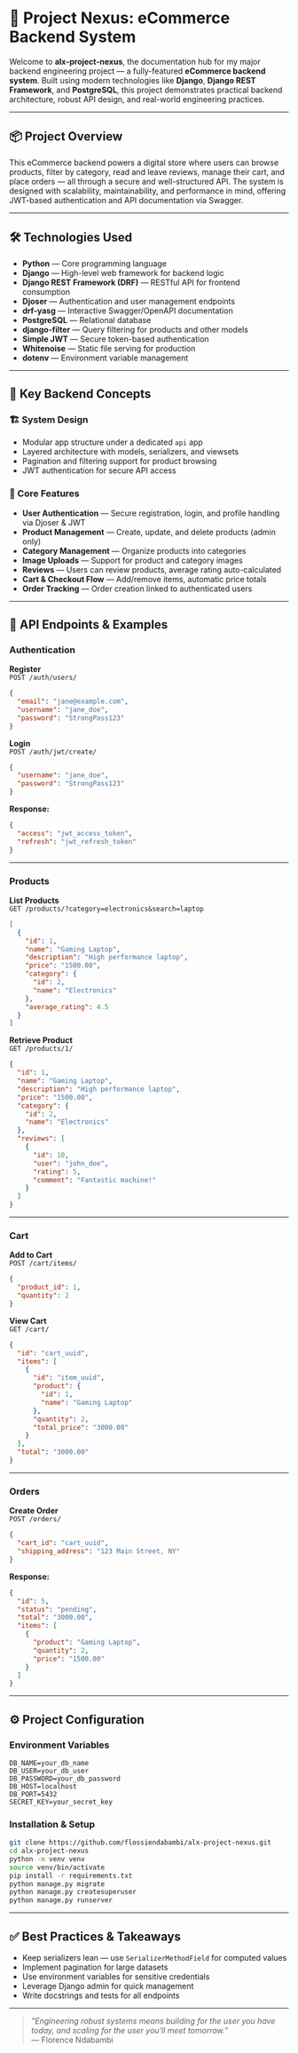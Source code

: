 # 🛒 Project Nexus: eCommerce Backend System

Welcome to **alx-project-nexus**, the documentation hub for my major backend engineering project — a fully-featured **eCommerce backend system**. Built using modern technologies like **Django**, **Django REST Framework**, and **PostgreSQL**, this project demonstrates practical backend architecture, robust API design, and real-world engineering practices.

---

## 📦 Project Overview

This eCommerce backend powers a digital store where users can browse products, filter by category, read and leave reviews, manage their cart, and place orders — all through a secure and well-structured API. The system is designed with scalability, maintainability, and performance in mind, offering JWT-based authentication and API documentation via Swagger.

---

## 🛠️ Technologies Used

- **Python** — Core programming language  
- **Django** — High-level web framework for backend logic  
- **Django REST Framework (DRF)** — RESTful API for frontend consumption  
- **Djoser** — Authentication and user management endpoints  
- **drf-yasg** — Interactive Swagger/OpenAPI documentation  
- **PostgreSQL** — Relational database  
- **django-filter** — Query filtering for products and other models  
- **Simple JWT** — Secure token-based authentication  
- **Whitenoise** — Static file serving for production  
- **dotenv** — Environment variable management  

---

## 🧠 Key Backend Concepts

### 🏗 System Design
- Modular app structure under a dedicated `api` app
- Layered architecture with models, serializers, and viewsets
- Pagination and filtering support for product browsing
- JWT authentication for secure API access

### 🛒 Core Features
- **User Authentication** — Secure registration, login, and profile handling via Djoser & JWT  
- **Product Management** — Create, update, and delete products (admin only)  
- **Category Management** — Organize products into categories  
- **Image Uploads** — Support for product and category images  
- **Reviews** — Users can review products, average rating auto-calculated  
- **Cart & Checkout Flow** — Add/remove items, automatic price totals  
- **Order Tracking** — Order creation linked to authenticated users  

---

## 📜 API Endpoints & Examples

### Authentication

**Register**  
`POST /auth/users/`
```json
{
  "email": "jane@example.com",
  "username": "jane_doe",
  "password": "StrongPass123"
}
```

**Login**  
`POST /auth/jwt/create/`
```json
{
  "username": "jane_doe",
  "password": "StrongPass123"
}
```

**Response:**
```json
{
  "access": "jwt_access_token",
  "refresh": "jwt_refresh_token"
}
```

---

### Products

**List Products**  
`GET /products/?category=electronics&search=laptop`
```json
[
  {
    "id": 1,
    "name": "Gaming Laptop",
    "description": "High performance laptop",
    "price": "1500.00",
    "category": {
      "id": 2,
      "name": "Electronics"
    },
    "average_rating": 4.5
  }
]
```

**Retrieve Product**  
`GET /products/1/`
```json
{
  "id": 1,
  "name": "Gaming Laptop",
  "description": "High performance laptop",
  "price": "1500.00",
  "category": {
    "id": 2,
    "name": "Electronics"
  },
  "reviews": [
    {
      "id": 10,
      "user": "john_doe",
      "rating": 5,
      "comment": "Fantastic machine!"
    }
  ]
}
```

---

### Cart

**Add to Cart**  
`POST /cart/items/`
```json
{
  "product_id": 1,
  "quantity": 2
}
```

**View Cart**  
`GET /cart/`
```json
{
  "id": "cart_uuid",
  "items": [
    {
      "id": "item_uuid",
      "product": {
        "id": 1,
        "name": "Gaming Laptop"
      },
      "quantity": 2,
      "total_price": "3000.00"
    }
  ],
  "total": "3000.00"
}
```

---

### Orders

**Create Order**  
`POST /orders/`
```json
{
  "cart_id": "cart_uuid",
  "shipping_address": "123 Main Street, NY"
}
```

**Response:**
```json
{
  "id": 5,
  "status": "pending",
  "total": "3000.00",
  "items": [
    {
      "product": "Gaming Laptop",
      "quantity": 2,
      "price": "1500.00"
    }
  ]
}
```

---

## ⚙ Project Configuration

### Environment Variables
```env
DB_NAME=your_db_name
DB_USER=your_db_user
DB_PASSWORD=your_db_password
DB_HOST=localhost
DB_PORT=5432
SECRET_KEY=your_secret_key
```

### Installation & Setup
```bash
git clone https://github.com/flossiendabambi/alx-project-nexus.git
cd alx-project-nexus
python -m venv venv
source venv/bin/activate
pip install -r requirements.txt
python manage.py migrate
python manage.py createsuperuser
python manage.py runserver
```

---

## ✅ Best Practices & Takeaways

- Keep serializers lean — use `SerializerMethodField` for computed values  
- Implement pagination for large datasets  
- Use environment variables for sensitive credentials  
- Leverage Django admin for quick management  
- Write docstrings and tests for all endpoints  

---

> *"Engineering robust systems means building for the user you have today, and scaling for the user you'll meet tomorrow."*  
> — Florence Ndabambi


